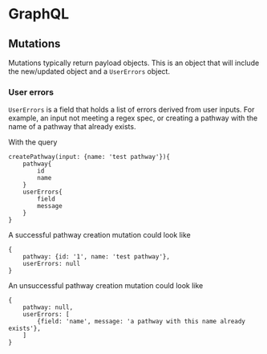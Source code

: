 # GraphQL

## Mutations

Mutations typically return payload objects. This is an object that will include the new/updated object and a `UserErrors` object.

### User errors

`UserErrors` is a field that holds a list of errors derived from user inputs. For example, an input not meeting a regex spec, or creating a pathway with the name of a pathway that already exists.

With the query

```gql
createPathway(input: {name: 'test pathway'}){
    pathway{
        id
        name
    }
    userErrors{
        field
        message
    }
}
```

A successful pathway creation mutation could look like

```gql
{
    pathway: {id: '1', name: 'test pathway'},
    userErrors: null
}
```

An unsuccessful pathway creation mutation could look like

```gql
{
    pathway: null,
    userErrors: [
        {field: 'name', message: 'a pathway with this name already exists'},
    ]
}
```
